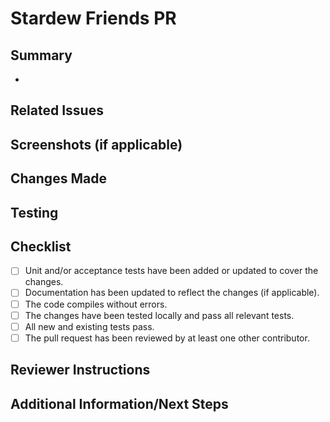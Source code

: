 # Stardew Friends PR

## Summary <!-- what does this PR accomplish? -->
- 

## Related Issues

## Screenshots (if applicable) 

## Changes Made

## Testing

## Checklist
- [ ] Unit and/or acceptance tests have been added or updated to cover the changes.
- [ ] Documentation has been updated to reflect the changes (if applicable).
- [ ] The code compiles without errors.
- [ ] The changes have been tested locally and pass all relevant tests.
- [ ] All new and existing tests pass.
- [ ] The pull request has been reviewed by at least one other contributor.

## Reviewer Instructions <!-- is there a specific piece of code reviewers should look at? Include code snippets and/or screenshots if helpful -->

## Additional Information/Next Steps
<!--Add one of your buddies as a reviewer-->
